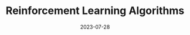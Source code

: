---
title: "Reinforcement Learning Algorithms"
description: "A library filled with my implentation of reinforcement learning algorithms."
date: 2023-07-28
path: "https://github.com/ahadjawaid/rl-algorithms"
image: "assets/img/robot.png"
---